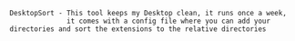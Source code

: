     DesktopSort - This tool keeps my Desktop clean, it runs once a week, 
                  it comes with a config file where you can add your directories and sort the extensions to the relative directories

